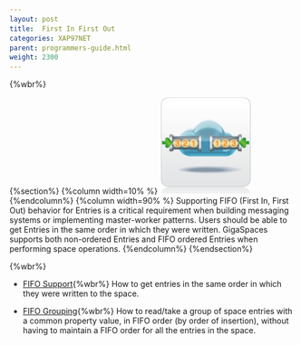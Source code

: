 ```yaml
---
layout: post
title:  First In First Out
categories: XAP97NET
parent: programmers-guide.html
weight: 2300
---
```


{%wbr%}

{%section%}
{%column width=10% %}
![fifo-groups.png](/attachment_files/subject/fifo-groups.png)
{%endcolumn%}
{%column width=90% %}
Supporting FIFO (First In, First Out) behavior for Entries is a critical requirement when building messaging systems or implementing master-worker patterns. Users should be able to get Entries in the same order in which they were written. GigaSpaces supports both non-ordered Entries and FIFO ordered Entries when performing space operations.
{%endcolumn%}
{%endsection%}

{%wbr%}

- [FIFO Support](./fifo-support.html){%wbr%}
How to get entries in the same order in which they were written to the space.

- [FIFO Grouping](./fifo-grouping.html){%wbr%}
How to read/take a group of space entries with a common property value, in FIFO order (by order of insertion), without having to maintain a FIFO order for all the entries in the space.


